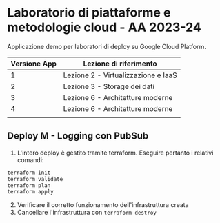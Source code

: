 # Laboratorio di piattaforme e metodologie cloud - AA 2023-24
Applicazione demo per laboratori di deploy su Google Cloud Platform.

|Versione App|Lezione di riferimento|
|-|-|
|1|Lezione 2 - Virtualizzazione e IaaS|
|2|Lezione 3 - Storage dei dati|
|3|Lezione 6 - Architetture moderne|
|4|Lezione 6 - Architetture moderne|
|||

## Deploy M - Logging con PubSub
1. L'intero deploy è gestito tramite terraform. Eseguire pertanto i relativi comandi:
```sh
terraform init
terraform validate
terraform plan
terraform apply
```
2. Verificare il corretto funzionamento dell'infrastruttura creata
3. Cancellare l'infrastruttura con `terraform destroy`
